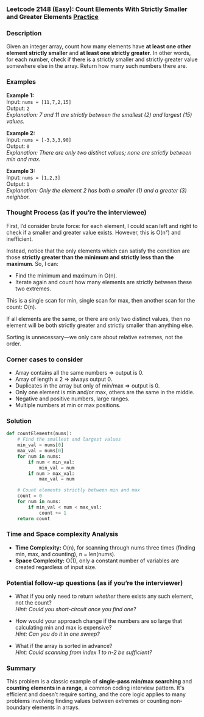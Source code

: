 ### Leetcode 2148 (Easy): Count Elements With Strictly Smaller and Greater Elements  [Practice](https://leetcode.com/problems/count-elements-with-strictly-smaller-and-greater-elements)

### Description  
Given an integer array, count how many elements have **at least one other element strictly smaller** and **at least one strictly greater**. In other words, for each number, check if there is a strictly smaller and strictly greater value somewhere else in the array. Return how many such numbers there are.

### Examples  

**Example 1:**  
Input: `nums = [11,7,2,15]`  
Output: `2`  
*Explanation: 7 and 11 are strictly between the smallest (2) and largest (15) values.*

**Example 2:**  
Input: `nums = [-3,3,3,90]`  
Output: `0`  
*Explanation: There are only two distinct values; none are strictly between min and max.*

**Example 3:**  
Input: `nums = [1,2,3]`  
Output: `1`  
*Explanation: Only the element 2 has both a smaller (1) and a greater (3) neighbor.*

### Thought Process (as if you’re the interviewee)  
First, I’d consider brute force: for each element, I could scan left and right to check if a smaller and greater value exists. However, this is O(n²) and inefficient.

Instead, notice that the only elements which can satisfy the condition are those **strictly greater than the minimum and strictly less than the maximum**. So, I can:
- Find the minimum and maximum in O(n).
- Iterate again and count how many elements are strictly between these two extremes.

This is a single scan for min, single scan for max, then another scan for the count: O(n).

If all elements are the same, or there are only two distinct values, then no element will be both strictly greater and strictly smaller than anything else.

Sorting is unnecessary—we only care about relative extremes, not the order.

### Corner cases to consider  
- Array contains all the same numbers ⇒ output is 0.
- Array of length ≤ 2 ⇒ always output 0.
- Duplicates in the array but only of min/max ⇒ output is 0.
- Only one element is min and/or max, others are the same in the middle.
- Negative and positive numbers, large ranges.
- Multiple numbers at min or max positions.

### Solution

```python
def countElements(nums):
    # Find the smallest and largest values
    min_val = nums[0]
    max_val = nums[0]
    for num in nums:
        if num < min_val:
            min_val = num
        if num > max_val:
            max_val = num

    # Count elements strictly between min and max
    count = 0
    for num in nums:
        if min_val < num < max_val:
            count += 1
    return count
```

### Time and Space complexity Analysis  

- **Time Complexity:** O(n), for scanning through nums three times (finding min, max, and counting), n = len(nums).
- **Space Complexity:** O(1), only a constant number of variables are created regardless of input size.

### Potential follow-up questions (as if you’re the interviewer)  

- What if you only need to return *whether* there exists any such element, not the count?  
  *Hint: Could you short-circuit once you find one?*

- How would your approach change if the numbers are so large that calculating min and max is expensive?  
  *Hint: Can you do it in one sweep?*

- What if the array is sorted in advance?  
  *Hint: Could scanning from index 1 to n-2 be sufficient?*

### Summary
This problem is a classic example of **single-pass min/max searching** and **counting elements in a range**, a common coding interview pattern. It's efficient and doesn’t require sorting, and the core logic applies to many problems involving finding values between extremes or counting non-boundary elements in arrays.